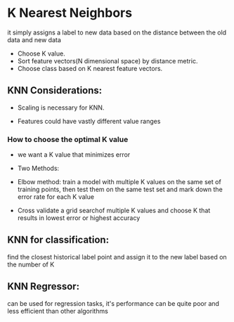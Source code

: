 # K Nearest Neighbors
it simply assigns a label to new data based on the distance between the old data and new data
- Choose K value.
- Sort feature vectors(N dimensional space)  by distance metric.
- Choose class based on K nearest feature vectors.

## KNN Considerations:
- Scaling is necessary for KNN.
* Features could have vastly different value ranges

### How to choose the optimal K value

* we want a K value that minimizes error

- Two Methods:
* Elbow method:
train a model with multiple K values on the same set of training points, then test them on the same test set and mark down the error rate for each K value

* Cross validate a grid searchof multiple K values and choose K that results in lowest error or highest accuracy 


## KNN for classification:
find the closest historical label point and assign it to the new label based on the number of K

## KNN Regressor:
can be used for regression tasks, it's performance can be quite poor and less efficient than other algorithms
